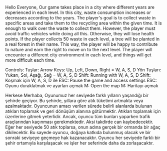 Hello Everyone,
   Our game takes place in a city where different years are experienced in each level.
In this city, waste consumption increases or decreases according to the years. 
   The player's goal is to collect waste in specific areas and take them to the recycling area within the given time. 
It is enough to walk over the waste to collect them.
 However, the player must avoid traffic vehicles while doing all this.
Otherwise, they will lose health points. If the player collects 50 waste in each level, a tree will be planted in a real forest in their name. 
This way, the player will be happy to contribute to nature and earn the right to move on to the next level. 
The player will encounter a different city environment in each level, and things will get more difficult each time.

Controls:                                              Tuşlar:
Arrow Keys: Up, Left, Down, Right = W, A, S, D         Yön Tuşları: Yukarı, Sol, Aşağı, Sağ = W, A, S, D
Shift: Running with W, A, S, D                         Shift: Koşmak için W, A, S, D ile
ESC: Pause the game and access settings                ESC: Oyunu duraklatmak ve ayarları açmak
M: Open the map                                        M: Haritayı açmak              
                                                                                 
Herkese Merhaba,
   Oyunumuz her seviyede farklı yılların yaşandığı bir şehirde geçiyor.
Bu şehirde, yıllara göre atık tüketimi artmakta veya azalmaktadır. 
   Oyuncunun amacı verilen sürede belirli alanlarda bulunan atıkları toplamak ve geri dönüşüm alanına götürmektir.
Atıkları toplamak için üzerlerine gitmek yeterlidir.
Ancak, oyuncu tüm bunları yaparken trafik araçlarından kaçınması gerekmektedir. Aksi takdirde can kaybedecektir. 
Eğer her seviyede 50 atık toplarsa, onun adına gerçek bir ormanda bir ağaç dikilecektir. 
Bu sayede oyuncu, doğaya katkıda bulunmuş olacak ve bir sonraki seviyeye geçmeye hak kazanacaktır. 
Oyuncu her seviyede farklı bir şehir ortamıyla karşılaşacak ve işler her seferinde daha da zorlaşacaktır.
